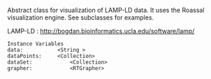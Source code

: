 Abstract class for visualization of LAMP-LD data. It uses the Roassal visualization engine.
See subclasses for examples.

LAMP-LD : http://bogdan.bioinformatics.ucla.edu/software/lamp/

    Instance Variables
	data:			<String >
	dataPoints:		<Collection>
	dataSet:			<Collection>
	grapher:			<RTGrapher>

